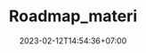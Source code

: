 ---
title: "Roadmap_materi"
slug: roadmap_materi
date: 2023-02-12T14:54:36+07:00
bab: "BAB_2"
draft: true

type: post

tags:
    - tag

image: ""
description: ""

typora-root-url: ../../static
typora-copy-images-to: ../../static/img/roadmap_materi/
---